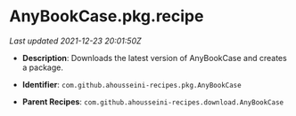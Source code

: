 # AnyBookCase.pkg.recipe

_Last updated 2021-12-23 20:01:50Z_

- **Description**: Downloads the latest version of AnyBookCase and creates a package.

- **Identifier**: `com.github.ahousseini-recipes.pkg.AnyBookCase`

- **Parent Recipes**: `com.github.ahousseini-recipes.download.AnyBookCase`
